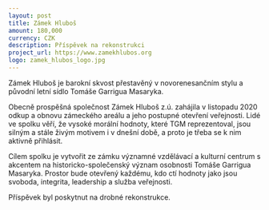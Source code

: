 ```yaml
---
layout: post
title: Zámek Hluboš
amount: 180,000
currency: CZK
description: Příspěvek na rekonstrukci
project_url: https://www.zamekhlubos.org
logo: zamek_hlubos_logo.jpg
---
```


Zámek Hluboš je barokní skvost přestavěný v novorenesančním stylu a původní letní sídlo Tomáše Garrigua Masaryka.

Obecně prospěšná společnost Zámek Hluboš z.ú. zahájila v listopadu 2020 odkup a obnovu zámeckého areálu a jeho postupné otevření veřejnosti. Lidé ve spolku věří, že vysoké morální hodnoty, které TGM reprezentoval, jsou silným a stále živým motivem i v dnešní době, a proto je třeba se k nim aktivně přihlásit.

Cílem spolku je vytvořit ze zámku významné vzdělávací a kulturní centrum s akcentem na historicko-společenský význam osobnosti Tomáše Garrigua Masaryka. Prostor bude otevřený každému, kdo ctí hodnoty jako jsou svoboda, integrita, leadership a služba veřejnosti.

Příspěvek byl poskytnut na drobné rekonstrukce.
